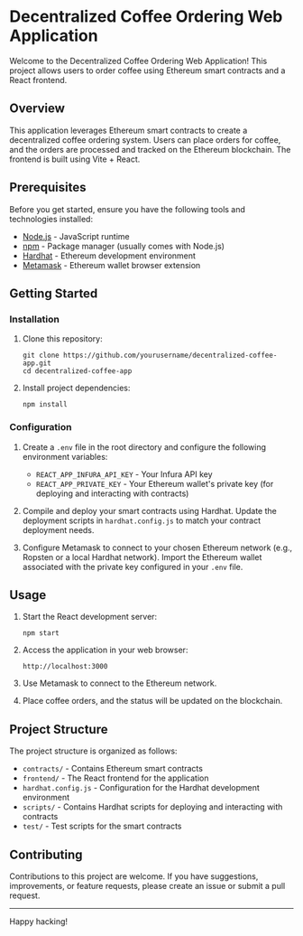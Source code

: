 # Decentralized Coffee Ordering Web Application

Welcome to the Decentralized Coffee Ordering Web Application! This project allows users to order coffee using Ethereum smart contracts and a React frontend.


## Overview

This application leverages Ethereum smart contracts to create a decentralized coffee ordering system. Users can place orders for coffee, and the orders are processed and tracked on the Ethereum blockchain. The frontend is built using Vite + React.

## Prerequisites

Before you get started, ensure you have the following tools and technologies installed:

- [Node.js](https://nodejs.org/) - JavaScript runtime
- [npm](https://www.npmjs.com/) - Package manager (usually comes with Node.js)
- [Hardhat](https://hardhat.org/) - Ethereum development environment
- [Metamask](https://metamask.io/) - Ethereum wallet browser extension

## Getting Started

### Installation

1. Clone this repository:

   ```shell
   git clone https://github.com/yourusername/decentralized-coffee-app.git
   cd decentralized-coffee-app
   ```

2. Install project dependencies:

   ```shell
   npm install
   ```

### Configuration

1. Create a `.env` file in the root directory and configure the following environment variables:

   - `REACT_APP_INFURA_API_KEY` - Your Infura API key
   - `REACT_APP_PRIVATE_KEY` - Your Ethereum wallet's private key (for deploying and interacting with contracts)

2. Compile and deploy your smart contracts using Hardhat. Update the deployment scripts in `hardhat.config.js` to match your contract deployment needs.

3. Configure Metamask to connect to your chosen Ethereum network (e.g., Ropsten or a local Hardhat network). Import the Ethereum wallet associated with the private key configured in your `.env` file.

## Usage

1. Start the React development server:

   ```shell
   npm start
   ```

2. Access the application in your web browser:

   ```shell
   http://localhost:3000
   ```

3. Use Metamask to connect to the Ethereum network.

4. Place coffee orders, and the status will be updated on the blockchain.

## Project Structure

The project structure is organized as follows:

- `contracts/` - Contains Ethereum smart contracts
- `frontend/` - The React frontend for the application
- `hardhat.config.js` - Configuration for the Hardhat development environment
- `scripts/` - Contains Hardhat scripts for deploying and interacting with contracts
- `test/` - Test scripts for the smart contracts

## Contributing

Contributions to this project are welcome. If you have suggestions, improvements, or feature requests, please create an issue or submit a pull request.

---

Happy hacking!
```
